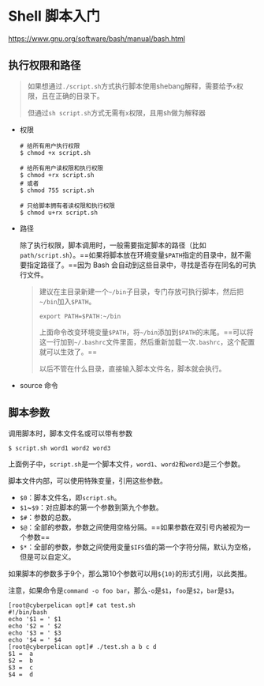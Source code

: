 # Shell 脚本入门

https://www.gnu.org/software/bash/manual/bash.html

## 执行权限和路径

> 如果想通过`./script.sh`方式执行脚本使用shebang解释，需要给予`x`权限，且在正确的目录下。
>
> 但通过`sh script.sh`方式无需有`x`权限，且用sh做为解释器

- 权限

  ```
  # 给所有用户执行权限
  $ chmod +x script.sh
  
  # 给所有用户读权限和执行权限
  $ chmod +rx script.sh
  # 或者
  $ chmod 755 script.sh
  
  # 只给脚本拥有者读权限和执行权限
  $ chmod u+rx script.sh
  ```

- 路径

  除了执行权限，脚本调用时，一般需要指定脚本的路径（比如`path/script.sh`）。==如果将脚本放在环境变量`$PATH`指定的目录中，就不需要指定路径了。==因为 Bash 会自动到这些目录中，寻找是否存在同名的可执行文件。

  > 建议在主目录新建一个`~/bin`子目录，专门存放可执行脚本，然后把`~/bin`加入`$PATH`。
  >
  > ```
  > export PATH=$PATH:~/bin
  > ```
  >
  > 上面命令改变环境变量`$PATH`，将`~/bin`添加到`$PATH`的末尾。==可以将这一行加到`~/.bashrc`文件里面，然后重新加载一次`.bashrc`，这个配置就可以生效了。==
  >
  > 以后不管在什么目录，直接输入脚本文件名，脚本就会执行。

- source 命令

## 脚本参数

调用脚本时，脚本文件名或可以带有参数

```
$ script.sh word1 word2 word3
```

上面例子中，`script.sh`是一个脚本文件，`word1`、`word2`和`word3`是三个参数。

脚本文件内部，可以使用特殊变量，引用这些参数。

- `$0`：脚本文件名，即`script.sh`。
- `$1`~`$9`：对应脚本的第一个参数到第九个参数。
- `$#`：参数的总数。
- `$@`：全部的参数，参数之间使用空格分隔。==如果参数在双引号内被视为一个参数==
- `$*`：全部的参数，参数之间使用变量`$IFS`值的第一个字符分隔，默认为空格，但是可以自定义。

如果脚本的参数多于9个，那么第10个参数可以用`${10}`的形式引用，以此类推。

注意，如果命令是`command -o foo bar`，那么`-o`是`$1`，`foo`是`$2`，`bar`是`$3`。

```
[root@cyberpelican opt]# cat test.sh 
#!/bin/bash
echo '$1 = ' $1
echo '$2 = ' $2
echo '$3 = ' $3
echo '$4 = ' $4
[root@cyberpelican opt]# ./test.sh a b c d
$1 =  a
$2 =  b
$3 =  c
$4 =  d
```

